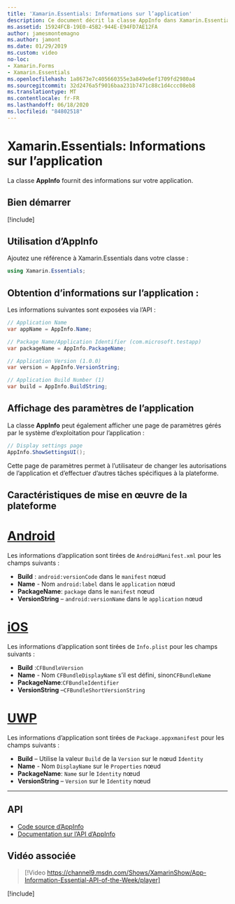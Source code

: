```yaml
---
title: 'Xamarin.Essentials: Informations sur l’application'
description: Ce document décrit la classe AppInfo dans Xamarin.Essentials , qui fournit des informations sur votre application. Par exemple, il expose le nom et la version de l’application.
ms.assetid: 15924FCB-19E0-45B2-944E-E94FD7AE12FA
author: jamesmontemagno
ms.author: jamont
ms.date: 01/29/2019
ms.custom: video
no-loc:
- Xamarin.Forms
- Xamarin.Essentials
ms.openlocfilehash: 1a8673e7c405660355e3a849e6ef1709fd2980a4
ms.sourcegitcommit: 32d2476a5f9016baa231b7471c88c1d4ccc08eb8
ms.translationtype: MT
ms.contentlocale: fr-FR
ms.lasthandoff: 06/18/2020
ms.locfileid: "84802518"
---
```

# <a name="xamarinessentials-app-information"></a>Xamarin.Essentials: Informations sur l’application

La classe **AppInfo** fournit des informations sur votre application.

## <a name="get-started"></a>Bien démarrer

[!include[](~/essentials/includes/get-started.md)]

## <a name="using-appinfo"></a>Utilisation d’AppInfo

Ajoutez une référence à Xamarin.Essentials dans votre classe :

```csharp
using Xamarin.Essentials;
```

## <a name="obtaining-application-information"></a>Obtention d’informations sur l’application :

Les informations suivantes sont exposées via l’API :

```csharp
// Application Name
var appName = AppInfo.Name;

// Package Name/Application Identifier (com.microsoft.testapp)
var packageName = AppInfo.PackageName;

// Application Version (1.0.0)
var version = AppInfo.VersionString;

// Application Build Number (1)
var build = AppInfo.BuildString;
```

## <a name="displaying-application-settings"></a>Affichage des paramètres de l’application

La classe **AppInfo** peut également afficher une page de paramètres gérés par le système d’exploitation pour l’application :

```csharp
// Display settings page
AppInfo.ShowSettingsUI();
```

Cette page de paramètres permet à l’utilisateur de changer les autorisations de l’application et d’effectuer d’autres tâches spécifiques à la plateforme.

## <a name="platform-implementation-specifics"></a>Caractéristiques de mise en œuvre de la plateforme

# <a name="android"></a>[Android](#tab/android)

Les informations d’application sont tirées de `AndroidManifest.xml` pour les champs suivants :

- **Build** : `android:versionCode` dans le `manifest` nœud
- **Name**  -  Nom `android:label` dans le `application` nœud
- **PackageName**: `package` dans le `manifest` nœud
- **VersionString** – `android:versionName` dans le `application` nœud

# <a name="ios"></a>[iOS](#tab/ios)

Les informations d’application sont tirées de `Info.plist` pour les champs suivants :

- **Build** :`CFBundleVersion`
- **Name**  -  Nom `CFBundleDisplayName` s’il est défini, sinon`CFBundleName`
- **PackageName**:`CFBundleIdentifier`
- **VersionString** –`CFBundleShortVersionString`

# <a name="uwp"></a>[UWP](#tab/uwp)

Les informations d’application sont tirées de `Package.appxmanifest` pour les champs suivants :

- **Build** – Utilise la valeur `Build` de la `Version` sur le nœud `Identity`
- **Name**  -  Nom `DisplayName` sur le `Properties` nœud
- **PackageName**: `Name` sur le `Identity` nœud
- **VersionString** – `Version` sur le `Identity` nœud

--------------

## <a name="api"></a>API

- [Code source d’AppInfo](https://github.com/xamarin/Essentials/tree/main/Xamarin.Essentials/AppInfo)
- [Documentation sur l’API d’AppInfo](xref:Xamarin.Essentials.AppInfo)

## <a name="related-video"></a>Vidéo associée

> [!Video https://channel9.msdn.com/Shows/XamarinShow/App-Information-Essential-API-of-the-Week/player]

[!include[](~/essentials/includes/xamarin-show-essentials.md)]
